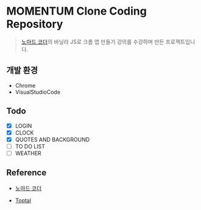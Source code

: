# MOMENTUM Clone Coding Repository
> [노마드 코더](https://nomadcoders.co/)의 바닐라 JS로 크롬 앱 만들기 강의를 수강하며 만든 프로젝트입니다.

## 개발 환경
- Chrome
- VisualStudioCode

## Todo
- [x] LOGIN 
- [x] CLOCK
- [x] QUOTES AND BACKGROUND
- [ ] TO DO LIST
- [ ] WEATHER

## Reference
- [노마드 코더](https://nomadcoders.co/)

- [Toptal](https://www.toptal.com/developers/gitignore) 